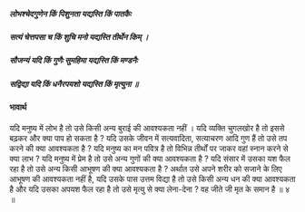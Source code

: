 ##### लोभश्चेदगुणेन किं पिशुनता यद्यस्ति किं पातकैः
##### सत्यं चेत्तपसा च किं शुचि मनो यद्यस्ति तीर्थेन किम् ।
##### सौजन्यं यदि किं गुणैः सुमहिमा यद्यस्ति किं मण्डनैः
##### सद्विद्या यदि किं धनैरपयशो यद्यस्ति किं मृत्युना ॥

#### भावार्थ

यदि मनुष्य में लोभ है तो उसे किसी अन्य बुराई की आवश्यकता नहीं । यदि व्यक्ति चुगलखोर है तो इससे बढ़कर और क्या पाप हो सकता है ? यदि उसके जीवन में सत्यवादिता, सत्याचरण आदि गुण हैं तो उसे तप करने की क्या आवश्यकता है ? यदि मनुष्य का मन पवित्र है तो विभिन्न तीर्थों पर जाकर वहां स्नान करने से क्या लाभ ? यदि मनुष्य में प्रेम है तो उसे अन्य गुणों की क्या आवश्यकता है ? यदि संसार में उसका यश फैल रहा है तो उसे अन्य किसी आभूषण की क्या आवश्यकता है ? अर्थात उसे अपने शरीर को सजाने के लिए आभूषण की आवश्यकता नहीं है, यदि उसके पास उत्तम विद्या है तो उसे किसी अन्य धन की क्या आवश्यकता है और यदि उसका अपयश फैल रहा है तो उसे मृत्यु से क्या लेना-देना ? वह जीते जी मृत के समान है ॥ ४ ॥